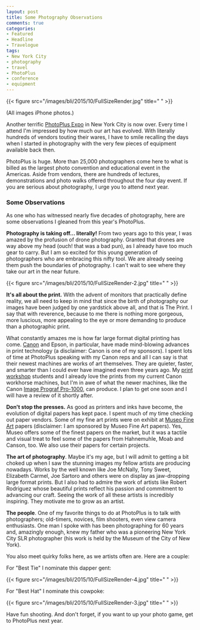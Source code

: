 ```yaml
---
layout: post
title: Some Photography Observations
comments: true
categories:
- Featured
- Headline
- Travelogue
tags:
- New York City
- photography
- travel
- PhotoPlus
- conference
- equipment
---
```


{{< figure src="/images/bli/2015/10/FullSizeRender.jpg" title="  " >}}

(All images iPhone photos.)

Another terrific [PhotoPlus Expo](http://www.photoplusexpo.com/) in New York City is now over. Every time I attend I'm impressed by how much our art has evolved. With literally hundreds of vendors touting their wares, I have to smile recalling the days when I started in photography with the very few pieces of equipment available back then.

<!--more-->

PhotoPlus is huge. More than 25,000 photographers come here to what is billed as the largest photo convention and educational event in the Americas. Aside from vendors, there are hundreds of lectures, demonstrations and photo walks offered throughout the four day event. If you are serious about photography, I urge you to attend next year.

### Some Observations

As one who has witnessed nearly five decades of photography, here are some observations I gleaned from this year's PhotoPlus.

**Photography is taking off... literally!** From two years ago to this year, I was amazed by the profusion of drone photography. Granted that drones are way above my head (ouch! that was a bad pun), as I already have too much gear to carry. But I am so excited for this young generation of photographers who are embracing this nifty tool. We are already seeing them push the boundaries of photography. I can't wait to see where they take our art in the near future. 

{{< figure src="/images/bli/2015/10/FullSizeRender-2.jpg" title="  " >}}

**It's all about the print.** With the advent of monitors that practically define reality, we all need to keep in mind that since the birth of photography our images have been judged by one yardstick above all, and that is The Print. I say that with reverence, because to me there is nothing more gorgeous, more luscious, more appealing to the eye or more demanding to produce than a photographic print. 

What constantly amazes me is how far large format digital printing has come. [Canon](http://usa.canon.com/cusa/office/standard_display/fromlighttoink4?pageKeyCode=noLeftNavigation&gclid=Cj0KEQjw2KyxBRCi2rK11NCDw6UBEiQAO-tljTpjk0hq9MLP_lkAE88ffeZ2JOVEnIYLQlHpfWRDbboaAlMA8P8HAQ&cm_mmc=GA-_-imagePROGRAF-_-130916Brand%20Paid%20Search-_-canon%20giclee%20printer) and Epson, in particular, have made mind-blowing advances in print technology (a disclaimer: Canon is one of my sponsors). I spent lots of time at PhotoPlus speaking with my Canon reps and all I can say is that their newest machines are works of art themselves. They are quieter, faster, and smarter than I could ever have imagined even three years ago. My [print workshop](http://www.lesterpickerphoto.com/workshops/upcoming-workshops.html) students and I already love the prints from my current Canon workhorse machines, but I'm in awe of what the newer machines, like the Canon [Image Prograf Pro-1000](http://www.photoreview.com.au/reviews/printers/first-look-canon-imageprograf-pro-1000), can produce. I plan to get one soon and I will have a review of it shortly after. 

**Don't stop the presses.** As good as printers and inks have become, the evolution of digital papers has kept pace. I spent much of my time checking out paper vendors. Some of my fine art prints were on exhibit at [Museo Fine Art](http://www.museofineart.com) papers (disclaimer: I am sponsored by Museo Fine Art papers).  Yes, Museo offers some of the finest papers on the market, but it was a tactile and visual treat to feel some of the papers from Hahnemuhle, Moab and Canson, too. We also use their papers for certain projects. 

**The art of photography**. Maybe it's my age, but I will admit to getting a bit choked up when I saw the stunning images my fellow artists are producing nowadays. Works by the well known like Joe McNally, Tony Sweet, Elizabeth Carmel, Joe Sartoro and others were on display as jaw-dropping large format prints. But I also had to admire the work of artists like Robert Rodriguez whose beautiful prints reflect his passion and commitment to advancing our craft. Seeing the work of all these artists is incredibly inspiring. They motivate me to grow as an artist. 

**The people**. One of my favorite things to do at PhotoPlus is to talk with photographers; old-timers, novices, film shooters, even view camera enthusiasts. One man I spoke with has been photographing for 60 years and, amazingly enough, knew my father who was a pioneering New York City SLR photographer (his work is held by the Museum of the City of New York). 

You also meet quirky folks here, as we artists often are. Here are a couple:
 
For "Best Tie" I nominate this dapper gent:

{{< figure src="/images/bli/2015/10/FullSizeRender-4.jpg" title="  " >}}

For "Best Hat" I nominate this cowpoke:

{{< figure src="/images/bli/2015/10/FullSizeRender-3.jpg" title="  " >}}

Have fun shooting. And don't forget, if you want to up your photo game, get to PhotoPlus next year. 